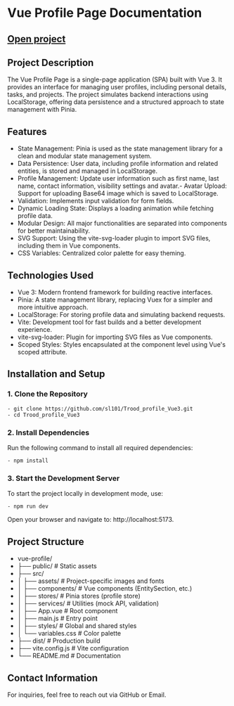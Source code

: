 # Vue Profile Page Documentation

## [Open project](https://sl101.github.io/Trood_profile_Vue3)

## Project Description
The Vue Profile Page is a single-page application (SPA) built with Vue 3. It provides an interface for managing user profiles, including personal details, tasks, and projects. The project simulates backend interactions using LocalStorage, offering data persistence and a structured approach to state management with Pinia.

## Features

 - State Management: Pinia is used as the state management library for a clean and modular state management system.
 - Data Persistence: User data, including profile information and related entities, is stored and managed in LocalStorage.
 - Profile Management: Update user information such as first name, last name, contact information, visibility settings and avatar.- Avatar Upload: Support for uploading Base64 image which is saved to LocalStorage.
 - Validation: Implements input validation for form fields.
 - Dynamic Loading State: Displays a loading animation while fetching profile data.
 - Modular Design: All major functionalities are separated into components for better maintainability.
 - SVG Support: Using the vite-svg-loader plugin to import SVG files, including them in Vue components.
 - CSS Variables: Centralized color palette for easy theming.

## Technologies Used
 - Vue 3: Modern frontend framework for building reactive interfaces.
 - Pinia: A state management library, replacing Vuex for a simpler and more intuitive approach.
 - LocalStorage: For storing profile data and simulating backend requests.
 - Vite: Development tool for fast builds and a better development experience.
 - vite-svg-loader: Plugin for importing SVG files as Vue components.
 - Scoped Styles: Styles encapsulated at the component level using Vue's scoped attribute.

## Installation and Setup

### 1. Clone the Repository

	- git clone https://github.com/sl101/Trood_profile_Vue3.git
	- cd Trood_profile_Vue3

### 2. Install Dependencies
Run the following command to install all required dependencies:

	- npm install

### 3. Start the Development Server
To start the project locally in development mode, use:

	- npm run dev

Open your browser and navigate to: http://localhost:5173.

## Project Structure

 - vue-profile/
 - ├── public/               # Static assets
 - ├── src/
 - │   ├── assets/           # Project-specific images and fonts
 - │   ├── components/       # Vue components (EntitySection, etc.)
 - │   ├── stores/           # Pinia stores (profile store)
 - │   ├── services/         # Utilities (mock API, validation)
 - │   ├── App.vue           # Root component
 - │   ├── main.js           # Entry point
 - │   ├── styles/           # Global and shared styles
 - │   └── variables.css     # Color palette
 - ├── dist/                 # Production build
 - ├── vite.config.js        # Vite configuration
 - └── README.md             # Documentation

## Contact Information

For inquiries, feel free to reach out via GitHub or Email.